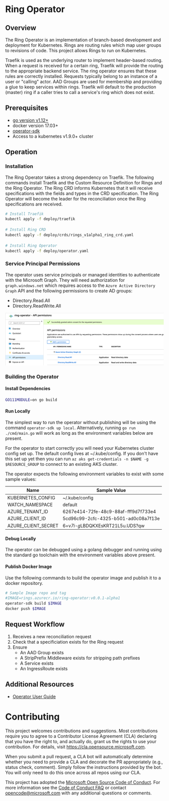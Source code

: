 # Ring Operator

## Overview

The Ring Operator is an implementation of branch-based development and deployment for Kubernetes. Rings are routing rules which map user groups to revisions of code. This project allows Rings to run on Kubernetes.

Traefik is used as the underlying router to implement header-based routing. When a request is received for a certain ring, Traefik will provide the routing to the appropriate backend service. The ring operator ensures that these rules are correctly installed. Requests typically belong to an instance of a user or "calling" actor. AAD Groups are used for membership and providing a glue to keep services within rings. Traefik will default to the production (master) ring if a caller tries to call a service's ring which does not exist.

## Prerequisites

- [go version v1.12+](https://golang.org/dl/)
- docker version 17.03+
- [operator-sdk](https://github.com/operator-framework/operator-sdk/blob/master/doc/user/install-operator-sdk.md)
- Access to a kubernetes v1.9.0+ cluster


## Operation

### Installation

The Ring Operator takes a strong dependency on Traefik. The following commands install Traefik and the Custom Resource Definition for Rings and the Ring Operator. The Ring CRD informs Kubernetes that it will receive specifications with the fields and types in the CRD specification. The Ring Operator will become the leader for the reconciliation once the Ring specifications are received.

```bash
# Install Traefik
kubectl apply -f deploy/traefik

# Install Ring CRD
kubectl apply -f deploy/crds/rings_v1alpha1_ring_crd.yaml

# Install Ring Operator
kubectl apply -f deploy/operator.yaml
```

### Service Principal Permissions

The operator uses service principals or managed identities to authenticate with the Microsoft Graph. They will need authorization for `graph.windows.net` which requires access to the `Azure Active Directory Graph` API and the following permissions to create AD groups:
- Directory.Read.All
- Directory.ReadWrite.All

![Permissions](./assets/sp-permissions.png)

### Building the Operator

#### Install Dependencies

```bash
GO111MODULE=on go build
```

#### Run Locally

The simplest way to run the operator without publishing will be using the command `operator-sdk up local`. Alternatively, running `go run ./cmd/main.go` will work as long as the environment variables below are present. 

For the operator to start correctly you will need your Kubernetes cluster config set up. The default config lives at ~/.kube/config. If you don't have this set up yet then you can run `az aks get-credentials -n $NAME -g $RESOURCE_GROUP` to connect to an existing AKS cluster.

The operator expects the following environment variables to exist with some sample values:

| Name                | Sample Value                         |
|---------------------|--------------------------------------|
| KUBERNETES_CONFIG   | ~/.kube/config                       |
| WATCH_NAMESPACE     | default                              |
| AZURE_TENANT_ID     | 6267e414-72fe-48c9-88af-fff9d7f733e4 |
| AZURE_CLIENT_ID     | 5cd96c99-2cfc-4325-b501-ad0c08a7f13e |
| AZURE_CLIENT_SECRET | 6=v*7i-g*LBDQKXEsKRT21L5u.UDS?qw     |

#### Debug Locally

The operator can be debugged using a golang debugger and running using the standard go toolchain with the environment variables above present.

#### Publish Docker Image

Use the following commands to build the operator image and publish it to a docker repository.

```bash
# Sample Image repo and tag
#IMAGE=rings.azurecr.io/ring-operator:v0.0.1-alpha1
operator-sdk build $IMAGE
docker push $IMAGE
```


## Request Workflow

1. Receives a new reconciliation request
2. Check that a specificiation exists for the Ring request
3. Ensure
    - An AAD Group exists
    - A StripPrefix Middleware exists for stripping path prefixes
    - A Service exists
    - An IngressRoute exists

## Additional Resources
- [Operator User Guide](https://github.com/operator-framework/operator-sdk/blob/master/doc/user-guide.md)

# Contributing

This project welcomes contributions and suggestions.  Most contributions require you to agree to a
Contributor License Agreement (CLA) declaring that you have the right to, and actually do, grant us
the rights to use your contribution. For details, visit https://cla.opensource.microsoft.com.

When you submit a pull request, a CLA bot will automatically determine whether you need to provide
a CLA and decorate the PR appropriately (e.g., status check, comment). Simply follow the instructions
provided by the bot. You will only need to do this once across all repos using our CLA.

This project has adopted the [Microsoft Open Source Code of Conduct](https://opensource.microsoft.com/codeofconduct/).
For more information see the [Code of Conduct FAQ](https://opensource.microsoft.com/codeofconduct/faq/) or
contact [opencode@microsoft.com](mailto:opencode@microsoft.com) with any additional questions or comments.